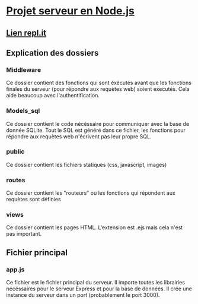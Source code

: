 # [Projet serveur en Node.js](https://80b6c2c7-3953-4b71-a814-379e94ef7e8a-00-3h8m6p2p24prd.kirk.replit.dev/)

## [Lien repl.it](https://replit.com/@WaaberiIbrahim/ClassroomCloneEJSAlpineExpress)

## Explication des dossiers

### Middleware

Ce dossier contient des fonctions qui sont éxécutés avant que les fonctions finales du serveur (pour répondre aux requètes web) soient executés. Cela aide beaucoup avec l'authentification.

### Models_sql

Ce dossier contient le code nécéssaire pour communiquer avec la base de donnée SQLite. Tout le SQL est généré dans ce fichier, les fonctions pour répondre aux requètes web n'écrivent pas leur propre SQL.

### public

Ce dossier contient les fichiers statiques (css, javascript, images)

### routes

Ce dossier contient les "routeurs" ou les fonctions qui répondent aux requètes sont définies

### views

Ce dossier contient les pages HTML. L'extension est .ejs mais cela n'est pas important.

## Fichier principal

### app.js

Ce fichier est le fichier principal du serveur. Il importe toutes les librairies nécéssaires pour le serveur Express et pour la base de données. Il crée une instance du serveur dans un port (probablement le port 3000).

